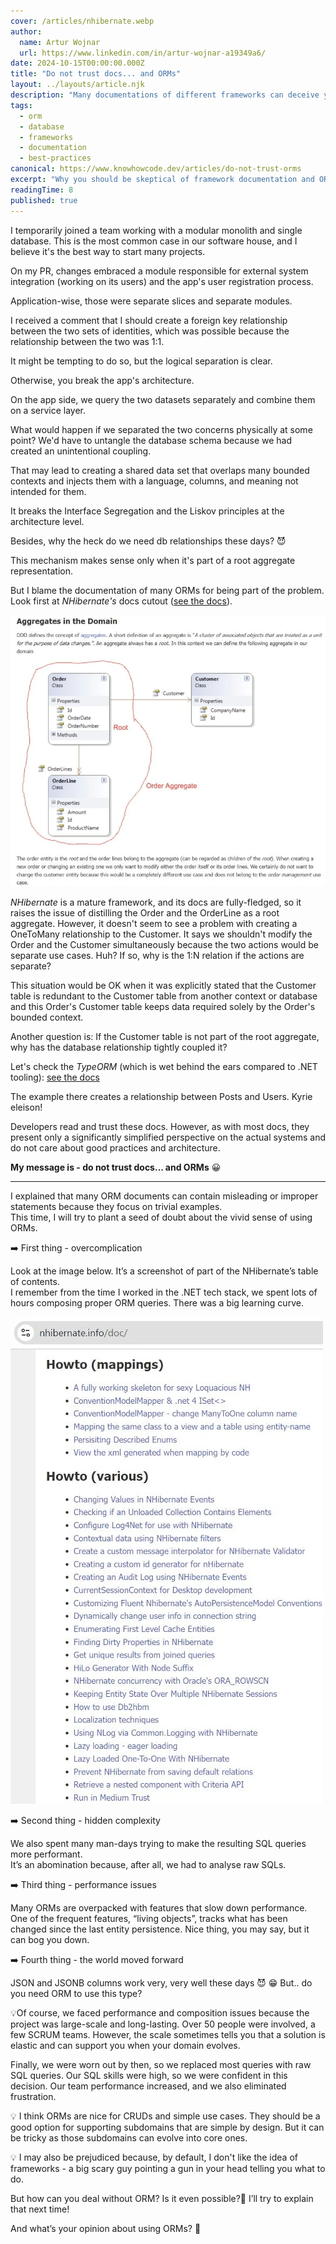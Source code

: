 ```yaml
---
cover: /articles/nhibernate.webp
author:
  name: Artur Wojnar
  url: https://www.linkedin.com/in/artur-wojnar-a19349a6/
date: 2024-10-15T00:00:00.000Z
title: "Do not trust docs... and ORMs"
layout: ../layouts/article.njk
description: "Many documentations of different frameworks can deceive you because their creators are primarily interested in their interests, and sometimes, their knowledge and experience are limited. Read this article to prepare!"
tags:
  - orm
  - database
  - frameworks
  - documentation
  - best-practices
canonical: https://www.knowhowcode.dev/articles/do-not-trust-orms
excerpt: "Why you should be skeptical of framework documentation and ORMs, and how to make better architectural decisions"
readingTime: 8
published: true
---
```


I temporarily joined a team working with a modular monolith and single database. This is the most common case in our software house, and I believe it's the best way to start many projects.

On my PR, changes embraced a module responsible for external system integration (working on its users) and the app's user registration process.

Application-wise, those were separate slices and separate modules.

I received a comment that I should create a foreign key relationship between the two sets of identities, which was possible because the relationship between the two was 1:1.

It might be tempting to do so, but the logical separation is clear.

Otherwise, you break the app's architecture.

On the app side, we query the two datasets separately and combine them on a service layer.

What would happen if we separated the two concerns physically at some point? We'd have to untangle the database schema because we had created an unintentional coupling.

That may lead to creating a shared data set that overlaps many bounded contexts and injects them with a language, columns, and meaning not intended for them.

It breaks the Interface Segregation and the Liskov principles at the architecture level.

Besides, why the heck do we need db relationships these days? 😈 

This mechanism makes sense only when it's part of a root aggregate representation.

But I blame the documentation of many ORMs for being part of the problem. Look first at _NHibernate's_ docs cutout ([see the docs](https://nhibernate.info/doc/howto/various/lazy-loading-eager-loading.html)).

<img class="article-image" src="/public/articles/nhibernate.webp" alt="" loading="eager" fetchpriority="high" />

_NHibernate_ is a mature framework, and its docs are fully-fledged, so it raises the issue of distilling the Order and the OrderLine as a root aggregate. However, it doesn't seem to see a problem with creating a OneToMany relationship to the Customer. It says we shouldn't modify the Order and the Customer simultaneously because the two actions would be separate use cases. Huh? If so, why is the 1:N relation if the actions are separate?

This situation would be OK when it was explicitly stated that the Customer table is redundant to the Customer table from another context or database and this Order's Customer table keeps data required solely by the Order's bounded context.

Another question is: If the Customer table is not part of the root aggregate, why has the database relationship tightly coupled it?

Let's check the _TypeORM_ (which is wet behind the ears compared to .NET tooling): [see the docs](https://typeorm.io/many-to-one-one-to-many-relations)

The example there creates a relationship between Posts and Users. Kyrie eleison!

Developers read and trust these docs. However, as with most docs, they present only a significantly simplified perspective on the actual systems and do not care about good practices and architecture.

**My message is - do not trust docs... and ORMs** 😀 

---

I explained that many ORM documents can contain misleading or improper statements because they focus on trivial examples.  
This time, I will try to plant a seed of doubt about the vivid sense of using ORMs.  
  
➡️ First thing - overcomplication  
  
Look at the image below. It’s a screenshot of part of the NHibernate’s table of contents.  
I remember from the time I worked in the .NET tech stack, we spent lots of hours composing proper ORM queries. There was a big learning curve.

<img class="article-image" src="/public/articles/nhibernate2.webp" alt="" loading="eager" fetchpriority="high" />
  
➡️ Second thing - hidden complexity  
  
We also spent many man-days trying to make the resulting SQL queries more performant.  
It’s an abomination because, after all, we had to analyse raw SQLs.  
  
➡️ Third thing - performance issues  
  
Many ORMs are overpacked with features that slow down performance. One of the frequent features, “living objects”, tracks what has been changed since the last entity persistence. Nice thing, you may say, but it can bog you down.  
  
➡️ Fourth thing - the world moved forward  
  
JSON and JSONB columns work very, very well these days 😈 😁 But.. do you need ORM to use this type?  
  
💡Of course, we faced performance and composition issues because the project was large-scale and long-lasting. Over 50 people were involved, a few SCRUM teams. However, the scale sometimes tells you that a solution is elastic and can support you when your domain evolves.  
  
Finally, we were worn out by then, so we replaced most queries with raw SQL queries. Our SQL skills were high, so we were confident in this decision. Our team performance increased, and we also eliminated frustration.  
  
💡 I think ORMs are nice for CRUDs and simple use cases. They should be a good option for supporting subdomains that are simple by design. But it can be tricky as those subdomains can evolve into core ones.  
  
💡 I may also be prejudiced because, by default, I don't like the idea of frameworks - a big scary guy pointing a gun in your head telling you what to do.  
  
But how can you deal without ORM? Is it even possible?🤔 I’ll try to explain that next time!  
  
And what’s your opinion about using ORMs? 🙂